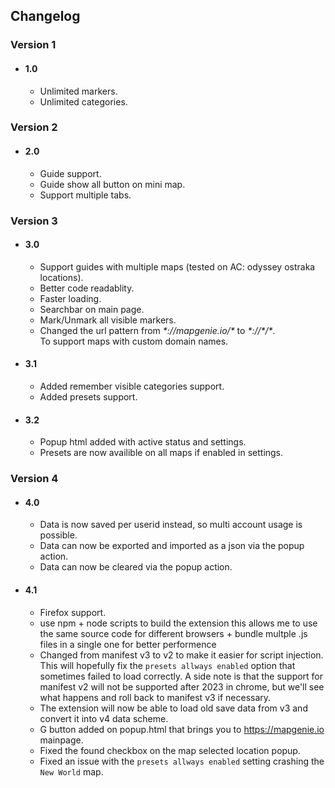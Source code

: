 ## Changelog
### Version 1
   * #### 1.0
      * Unlimited markers.
      * Unlimited categories.

### Version 2
   * #### 2.0
      * Guide support.
      * Guide show all button on mini map.
      * Support multiple tabs.

### Version 3
   * #### 3.0
      * Support guides with multiple maps (tested on AC: odyssey ostraka locations).
      * Better code readablity.
      * Faster loading.
      * Searchbar on main page.
      * Mark/Unmark all visible markers.
      * Changed the url pattern from _\*://mapgenie.io/\*_ to _*\://\*/\*_.<br>To support maps with custom domain names.
   * #### 3.1
      * Added remember visible categories support.
      * Added presets support.
   * #### 3.2
      * Popup html added with active status and settings.
      * Presets are now availible on all maps if enabled in settings.

### Version 4
   * #### 4.0
      * Data is now saved per userid instead, so multi account usage is possible.
      * Data can now be exported and imported as a json via the popup action.
      * Data can now be cleared via the popup action.
   * #### 4.1
      * Firefox support.
      * use npm + node scripts to build the extension this allows me to use the same source code for different browsers + bundle multple .js files in a single one for better performence
      * Changed from manifest v3 to v2 to make it easier for script injection.<br>
        This will hopefully fix the ```presets allways enabled``` option that sometimes failed to load correctly.
        A side note is that the support for manifest v2 will not be supported after 2023 in chrome, but we'll see what happens and roll back to manifest v3 if necessary.
      * The extension will now be able to load old save data from v3 and convert it into v4 data scheme.
      * G button added on popup.html that brings you to https://mapgenie.io mainpage.
      * Fixed the found checkbox on the map selected location popup.
      * Fixed an issue with the ```presets allways enabled``` setting crashing the `New World` map.